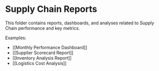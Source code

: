 # Supply Chain Reports

This folder contains reports, dashboards, and analyses related to Supply Chain performance and key metrics.

Examples:
- [[Monthly Performance Dashboard]]
- [[Supplier Scorecard Report]]
- [[Inventory Analysis Report]]
- [[Logistics Cost Analysis]] 